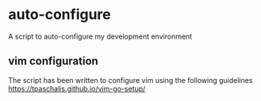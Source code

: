 # auto-configure
A script to auto-configure my development environment

## vim configuration
The script has been written to configure vim using the following guidelines https://tpaschalis.github.io/vim-go-setup/

